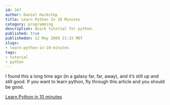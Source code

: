 ```yaml
--- 
id: 347
author: Daniel Huckstep
title: Learn Python In 10 Minutes
category: programming
description: Quick tutorial for python.
published: true
publishedon: 12 May 2009 21:33 MDT
slugs: 
- learn-python-in-10-minutes
tags: 
- tutorial
- python
---
```

I found this a long time ago (in a galaxy far, far, away), and it’s
still up and still good. If you want to learn python, fly through this
article and you should be good.

[Learn Python in 10 minutes](http://www.poromenos.org/tutorials/python)
